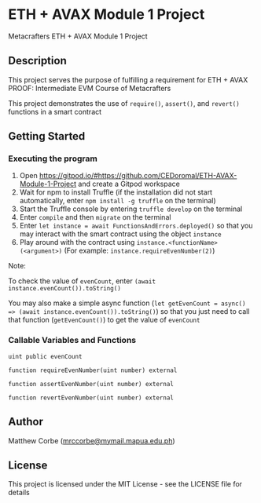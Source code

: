# ETH + AVAX Module 1 Project

Metacrafters ETH + AVAX Module 1 Project

## Description

This project serves the purpose of fulfilling a requirement for ETH + AVAX PROOF: Intermediate EVM Course of Metacrafters

This project demonstrates the use of `require()`, `assert()`, and `revert()` functions in a smart contract

## Getting Started

### Executing the program

1. Open https://gitpod.io/#https://github.com/CEDoromal/ETH-AVAX-Module-1-Project and create a Gitpod workspace
2. Wait for npm to install Truffle (if the installation did not start automatically, enter `npm install -g truffle` on the terminal)
3. Start the Truffle console by entering `truffle develop` on the terminal
4. Enter `compile` and then `migrate` on the terminal
5. Enter `let instance = await FunctionsAndErrors.deployed()` so that you may interact with the smart contract using the object `instance`
6. Play around with the contract using `instance.<functionName>(<argument>)` (For example: `instance.requireEvenNumber(2)`)

Note: 

To check the value of `evenCount`, enter `(await instance.evenCount()).toString()`

You may also make a simple async function (`let getEvenCount = async() => (await instance.evenCount()).toString()`) so that you just need to call that function (`getEvenCount()`) to get the value of `evenCount`

### Callable Variables and Functions

`uint public evenCount`

`function requireEvenNumber(uint number) external`

`function assertEvenNumber(uint number) external`

`function revertEvenNumber(uint number) external`

## Author

Matthew Corbe (mrccorbe@mymail.mapua.edu.ph)

## License

This project is licensed under the MIT License - see the LICENSE file for details
